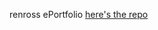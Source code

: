 <h> renross ePortfolio <h>
  <a href="https://github.com/renross/renross.github.io">here's the repo</a>
